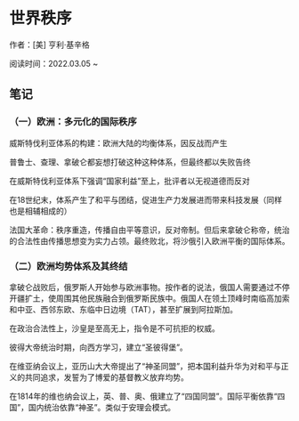 # 世界秩序

作者：[美] 亨利·基辛格

阅读时间：2022.03.05 ~

## 笔记

### （一）欧洲：多元化的国际秩序

​威斯特伐利亚体系的构建：欧洲大陆的均衡体系，因反战而产生

​普鲁士、查理、拿破仑都妄想打破这种这种体系，但最终都以失败告终

​在威斯特伐利亚体系下强调“国家利益”至上，批评者以无视道德而反对

​在18世纪末，体系产生了和平与团结，促进生产力发展进而带来科技发展（同样也是相辅相成的）

​法国大革命：秩序重造，传播自由平等意识，反对帝制。但后来拿破仑称帝，统治的合法性由传播思想变为实力占领。最终败北，将沙俄引入欧洲平衡的国际体系。

### （二）欧洲均势体系及其终结

拿破仑战败后，俄罗斯人开始参与欧洲事物。按作者的说法，俄国人需要通过不停开疆扩土，使周围其他民族融合到俄罗斯民族中。俄国人在领土顶峰时南临高加索和中亚、西邻东欧、东临中日边境（TAT），甚至扩展到阿拉斯加。

在政治合法性上，沙皇是至高无上，指令是不可抗拒的权威。

彼得大帝统治时期，向西方学习，建立“圣彼得堡”。

在维亚纳会议上，亚历山大大帝提出了“神圣同盟”，把本国利益升华为对和平与正义的共同追求，发誓为了博爱的基督教义放弃均势。

在1814年的维也纳会议上，英、普、奥、俄建立了“四国同盟”。国际平衡依靠“四国”，国内统治依靠“神圣”。类似于安理会模式。

